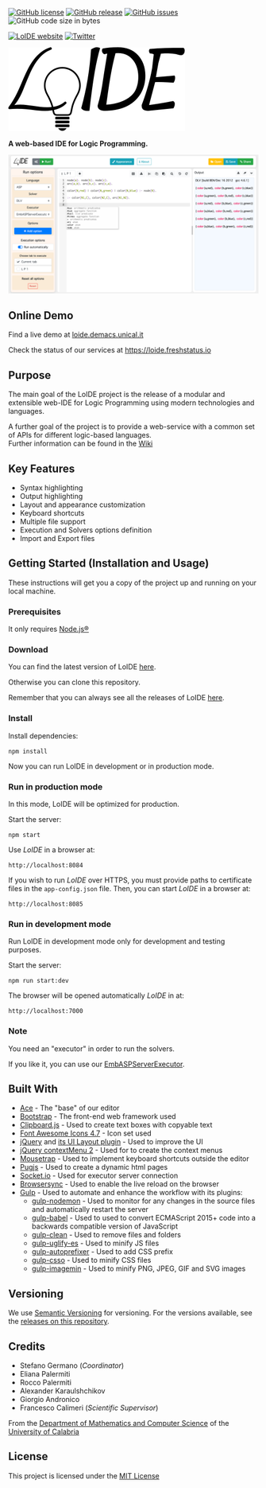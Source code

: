 
[![GitHub license](https://img.shields.io/badge/license-MIT-blue.svg)](https://raw.githubusercontent.com/DeMaCS-UNICAL/LoIDE/master/LICENSE)
[![GitHub release](https://img.shields.io/github/release/DeMaCS-UNICAL/LoIDE.svg)](https://github.com/DeMaCS-UNICAL/LoIDE/releases/latest)
[![GitHub issues](https://img.shields.io/github/issues/DeMaCS-UNICAL/LoIDE.svg)](https://github.com/DeMaCS-UNICAL/LoIDE/issues)
![GitHub code size in bytes](https://img.shields.io/github/languages/code-size/DeMaCS-UNICAL/LoIDE)
<!--![Lines of code](https://img.shields.io/tokei/lines/github/DeMaCS-UNICAL/LoIDE)-->

<!--[![Online Demo](https://img.shields.io/website-up-down-green-red/https/loide.demacs.unical.it/8433.svg?label=online-demo)](https://loide.demacs.unical.it:8433)-->
[![LoIDE website](https://img.shields.io/website-up-down-green-red/https/demacs-unical.github.io/LoIDE.svg?label=LoIDE-website)](https://demacs-unical.github.io/LoIDE)
[![Twitter](https://img.shields.io/twitter/url/https/github.com/DeMaCS-UNICAL/LoIDE.svg?style=social)](https://twitter.com/intent/tweet?text=LoIDE%20-%20A%20web-based%20IDE%20for%20Logic%20Programming%0A&url=https%3A%2F%2Fdemacs-unical.github.io%2FLoIDE)


<!-- # LoIDE -->

<picture>
 <source media="(prefers-color-scheme: dark)" srcset="docs/images/logo_LoIDE_dark.svg">
 <source media="(prefers-color-scheme: light)" srcset="docs/images/logo_LoIDE.svg">
 <img alt="LoIDE" src="docs/images/logo_LoIDE.svg">
</picture>

**A web-based IDE for Logic Programming.**

[![LoIDE web GUI](docs/screenshots/screenshot_3-col.png)](https://www.mat.unical.it/calimeri/projects/loide)

<!-- ___

Badge | Status
---                | ---
License            | [![GitHub license](https://img.shields.io/badge/license-MIT-blue.svg)](https://raw.githubusercontent.com/DeMaCS-UNICAL/LoIDE/master/LICENSE)
Current Version    | [![GitHub release](https://img.shields.io/github/release/DeMaCS-UNICAL/LoIDE.svg)](https://github.com/DeMaCS-UNICAL/LoIDE/releases/latest)
GitHub Issues      | [![GitHub issues](https://img.shields.io/github/issues/DeMaCS-UNICAL/LoIDE.svg)](https://github.com/DeMaCS-UNICAL/LoIDE/issues)
Our Online Beta    | [![Website](https://img.shields.io/website-up-down-green-red/https/www.mat.unical.it/calimeri/projects/loide.svg?label=my-website)](https://www.mat.unical.it/calimeri/projects/loide)
Tell your friends! | [![Twitter](https://img.shields.io/twitter/url/https/github.com/DeMaCS-UNICAL/LoIDE.svg?style=social)](https://twitter.com/intent/tweet?text=Wow:&url=%5Bobject%20Object%5D)

___ -->


<!-- ## IMPORTANT NOTE

<!-- __*LoIDE started as an undergraduate student's work of thesis, and is still at the early stages of development.*__ -->

<!-- __*It currently supports only Answer Set Programming; we encourage any feedback, but we do NOT recommend it for production yet.*__ -->


## Online Demo
Find a live demo at [loide.demacs.unical.it](https://loide.demacs.unical.it:8433)

Check the status of our services at https://loide.freshstatus.io

<!-- This online version uses the [EmbASPServerExecutor](https://github.com/DeMaCS-UNICAL/EmbASPServerExecutor) to run the solvers -->


## Purpose
The main goal of the LoIDE project is the release of a modular and extensible web-IDE for Logic Programming using modern technologies and languages.

A further goal of the project is to provide a web-service with a common set of APIs for different logic-based languages.  
Further information can be found in the [Wiki](https://github.com/DeMaCS-UNICAL/LoIDE/wiki/APIs)

## Key Features

 - Syntax highlighting
 - Output highlighting
 - Layout and appearance customization
 - Keyboard shortcuts
 - Multiple file support
 - Execution and Solvers options definition
 - Import and Export files


## Getting Started (Installation and Usage)
These instructions will get you a copy of the project up and running on your local machine.

### Prerequisites
It only requires [Node.js&reg;](https://nodejs.org)

### Download
You can find the latest version of LoIDE [here](https://github.com/DeMaCS-UNICAL/LoIDE/releases/latest).

Otherwise you can clone this repository.

Remember that you can always see all the releases of LoIDE [here](https://github.com/DeMaCS-UNICAL/LoIDE/releases). 

### Install
Install dependencies:
 ```
 npm install
 ```

Now you can run LoIDE in development or in production mode.

### Run in production mode
In this mode, LoIDE will be optimized for production.

Start the server:
```
npm start
```

Use _LoIDE_ in a browser at:
```
http://localhost:8084
```

If you wish to run _LoIDE_ over HTTPS, you must provide paths to certificate files in the ```app-config.json``` file.
Then, you can start _LoIDE_ in a browser at: 
```
http://localhost:8085
```

### Run in development mode
Run LoIDE in development mode only for development and testing purposes.

Start the server:
```
npm run start:dev
```

The browser will be opened automatically _LoIDE_ in at:
```
http://localhost:7000
```

### Note
You need an "executor" in order to run the solvers.

If you like it, you can use our [EmbASPServerExecutor](https://github.com/DeMaCS-UNICAL/EmbASPServerExecutor).


## Built With
 
 - [Ace](https://ace.c9.io) - The "base" of our editor
 - [Bootstrap](https://getbootstrap.com) - The front-end web framework used
 - [Clipboard.js](https://clipboardjs.com) - Used to create text boxes with copyable text
 - [Font Awesome Icons 4.7](https://fontawesome.com/v4.7.0/icons/) - Icon set used
 - [jQuery](https://jquery.com) and [its UI Layout plugin](http://plugins.jquery.com/layout) - Used to improve the UI
 - [jQuery contextMenu 2](https://swisnl.github.io/jQuery-contextMenu/) - Used for to create the context menus
 - [Mousetrap](https://craig.is/killing/mice) - Used to implement keyboard shortcuts outside the editor
 - [Pugjs](https://pugjs.org) - Used to create a dynamic html pages
 - [Socket.io](https://socket.io) - Used for executor server connection
 - [Browsersync](https://www.browsersync.io) - Used to enable the live reload on the browser
 - [Gulp](https://gulpjs.com) - Used to automate and enhance the workflow with its plugins:
   - [gulp-nodemon](https://github.com/JacksonGariety/gulp-nodemon) - Used to monitor for any changes in the source files and automatically restart the server
   - [gulp-babel](https://github.com/babel/gulp-babel#readme) - Used to used to convert ECMAScript 2015+ code into a backwards compatible version of JavaScript
   - [gulp-clean](https://github.com/peter-vilja/gulp-clean) - Used to remove files and folders
   - [gulp-uglify-es](https://gitlab.com/itayronen/gulp-uglify-es) - Used to minify JS files
   - [gulp-autoprefixer](https://github.com/sindresorhus/gulp-autoprefixer#readme) - Used to add CSS prefix
   - [gulp-csso](https://github.com/ben-eb/gulp-csso) - Used to minify CSS files
   - [gulp-imagemin](https://github.com/sindresorhus/gulp-imagemin#readme) - Used to minify PNG, JPEG, GIF and SVG images
 
<!-- 
## Contributing

Please read [CONTRIBUTING.md]() for details on our code of conduct, and the process for submitting pull requests to us.
 -->

## Versioning
We use [Semantic Versioning](http://semver.org) for versioning. For the versions available, see the [releases on this repository](https://github.com/DeMaCS-UNICAL/LoIDE/releases). 


## Credits
 - Stefano Germano (_Coordinator_)
 - Eliana Palermiti
 - Rocco Palermiti
 - Alexander Karaulshchikov
 - Giorgio Andronico
 - Francesco Calimeri (_Scientific Supervisor_)

From the [Department of Mathematics and Computer Science](https://www.mat.unical.it) of the [University of Calabria](http://unical.it)


## License
  This project is licensed under the [MIT License](LICENSE)
